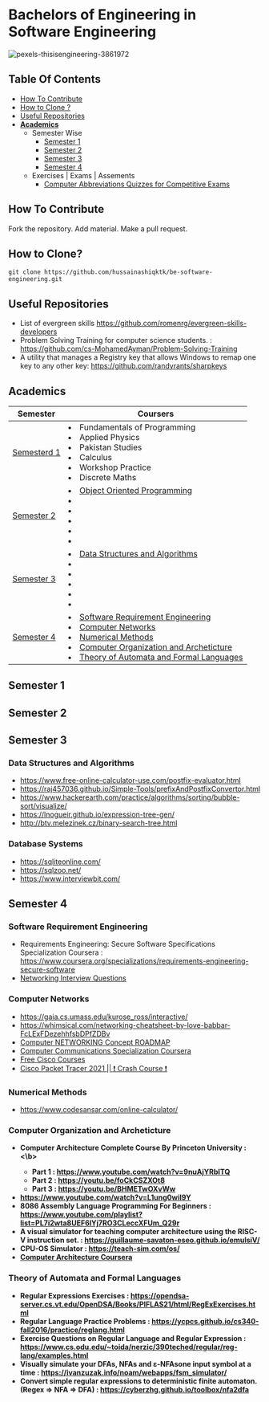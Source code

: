 # Bachelors of Engineering in Software Engineering

![pexels-thisisengineering-3861972](https://user-images.githubusercontent.com/74835399/148657262-228f3957-7f04-4358-bcab-b51b15be14e0.jpg)

## Table Of Contents

* [How To Contribute](#how-to-contribute)
* [How to Clone ?](#how-to-clone-?)
* [Useful Repositories](#useful-repositories)
* [**Academics**](#academics)
  * Semester Wise 
    - [Semester 1](./semester-1/README.md)
    - [Semester 2](./semester-2/README.md)
    - [Semester 3](./semester-3/README.md)
    - [Semester 4](./semester-4/README.md)
  * Exercises | Exams | Assements
    - [Computer Abbreviations Quizzes for Competitive Exams](https://testfellow.com/computer-abbreviations-mcqs-quiz/)



  
## How To Contribute
Fork the repository. Add material. Make a pull request.

## How to Clone?
~~~
git clone https://github.com/hussainashiqktk/be-software-engineering.git
~~~

## Useful Repositories
  * List of evergreen skills https://github.com/romenrg/evergreen-skills-developers
  * Problem Solving Training for computer science students. : https://github.com/cs-MohamedAyman/Problem-Solving-Training
  * A utility that manages a Registry key that allows Windows to remap one key to any other key: https://github.com/randyrants/sharpkeys

## Academics

| Semester | Coursers |
|---|--- |
| [Semesterd 1](#semester-1) | <li> Fundamentals of Programming <li> Applied Physics <li> Pakistan Studies <li> Calculus <li> Workshop Practice <li> Discrete Maths |
| [Semester 2](#semester-2) | <li> [Object Oriented Programming](#)  <li> [](#) <li> <li> <li> <li> | <li> <li> <li> <li> <li> <li> |
| [Semester 3](#semester-3) | <li> [Data Structures and Algorithms](#data-structures-and-algorithms) <li> <li> <li> <li> <li> |
| [Semester 4](#semester-4) | <li> [Software Requirement Engineering](#software-requirement-engineering) <li> [Computer Networks](#computer-networks) <li> [Numerical Methods](#numerical-methods) <li> [Computer Organization and Archeticture](#computer-organization-and-archeticture) <li> [Theory of Automata and Formal Languages](#theory-of-automata-and-formal-languages) |
 
 
## Semester 1

## Semester 2

## Semester 3

### Data Structures and Algorithms

* https://www.free-online-calculator-use.com/postfix-evaluator.html
* https://raj457036.github.io/Simple-Tools/prefixAndPostfixConvertor.html
* https://www.hackerearth.com/practice/algorithms/sorting/bubble-sort/visualize/
* https://lnogueir.github.io/expression-tree-gen/
* http://btv.melezinek.cz/binary-search-tree.html

### Database Systems

* https://sqliteonline.com/
* https://sqlzoo.net/
* https://www.interviewbit.com/


## Semester 4

### Software Requirement Engineering
  * Requirements Engineering: Secure Software Specifications Specialization Coursera : https://www.coursera.org/specializations/requirements-engineering-secure-software
 * [Networking Interview Questions](https://www.interviewbit.com/networking-interview-questions)
  
### Computer Networks

* https://gaia.cs.umass.edu/kurose_ross/interactive/
* https://whimsical.com/networking-cheatsheet-by-love-babbar-FcLExFDezehhfsbDPfZDBv
* [Computer NETWORKING Concept ROADMAP](https://www.youtube.com/watch?v=oYeJoJXIP9Q)
* [Computer Communications Specialization Coursera](https://www.coursera.org/specializations/computer-communications)
* [Free Cisco Courses](https://www.cisco.com/c/m/en_sg/partners/cisco-networking-academy/index.html)
* [Cisco Packet Tracer 2021 || ❗ Crash Course ❗](https://www.youtube.com/watch?v=ty0HMs48U1k)


### Numerical Methods
 - https://www.codesansar.com/online-calculator/
 
### Computer Organization and Archeticture
* <b> Computer Architecture Complete Course By Princeton University : <\b>
    * Part 1 : https://www.youtube.com/watch?v=9nuAjYRbITQ
    * Part 2 : https://youtu.be/foCkCSZXOt8 
    * Part 3 : https://youtu.be/BHMETwOXvWw
* https://www.youtube.com/watch?v=L1ung0wil9Y
* 8086 Assembly Language Programming For Beginners : https://www.youtube.com/playlist?list=PL7i2wta8UEF6lYj7RO3CLeccXFUm_Q29r
* A visual simulator for teaching computer architecture using the RISC-V instruction set. : https://guillaume-savaton-eseo.github.io/emulsiV/
* CPU-OS Simulator : https://teach-sim.com/os/
* [Computer Architecture Coursera](https://www.coursera.org/learn/comparch)

### Theory of Automata and Formal Languages

* Regular Expressions Exercises : https://opendsa-server.cs.vt.edu/OpenDSA/Books/PIFLAS21/html/RegExExercises.html
* Regular Language Practice Problems : https://ycpcs.github.io/cs340-fall2016/practice/reglang.html
* Exercise Questions on Regular Language and Regular Expression : https://www.cs.odu.edu/~toida/nerzic/390teched/regular/reg-lang/examples.html
* Visually simulate your DFAs, NFAs and ε-NFAsone input symbol at a time : https://ivanzuzak.info/noam/webapps/fsm_simulator/
* Convert simple regular expressions to deterministic finite automaton. (Regex => NFA => DFA) : https://cyberzhg.github.io/toolbox/nfa2dfa
